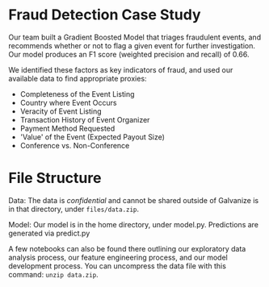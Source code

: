 # Fraud Detection Case Study

Our team built a Gradient Boosted Model that triages fraudulent events, and recommends whether or not to flag a given event for further investigation. Our model produces an F1 score (weighted precision and recall) of 0.66. 

We identified these factors as key indicators of fraud, and used our available data to find appropriate proxies:

* Completeness of the Event Listing
* Country where Event Occurs
* Veracity of Event Listing
* Transaction History of Event Organizer
* Payment Method Requested
* 'Value' of the Event (Expected Payout Size)
* Conference vs. Non-Conference

# File Structure

Data:
The data is *confidential* and cannot be shared outside of Galvanize is in that directory, under `files/data.zip`.

Model:
Our model is in the home directory, under model.py. 
Predictions are generated via predict.py

A few notebooks can also be found there outlining our exploratory data analysis process, our feature engineering process, and our model development process. You can uncompress the data file with this command: `unzip data.zip`.


